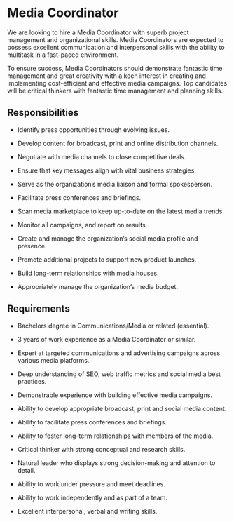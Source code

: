 # Media Coordinator

We are looking to hire a Media Coordinator with superb project management and organizational skills. Media Coordinators are expected to possess excellent communication and interpersonal skills with the ability to multitask in a fast-paced environment.

To ensure success, Media Coordinators should demonstrate fantastic time management and great creativity with a keen interest in creating and implementing cost-efficient and effective media campaigns. Top candidates will be critical thinkers with fantastic time management and planning skills.

## Responsibilities

* Identify press opportunities through evolving issues.

* Develop content for broadcast, print and online distribution channels.

* Negotiate with media channels to close competitive deals.

* Ensure that key messages align with vital business strategies.

* Serve as the organization’s media liaison and formal spokesperson.

* Facilitate press conferences and briefings.

* Scan media marketplace to keep up-to-date on the latest media trends.

* Monitor all campaigns, and report on results.

* Create and manage the organization’s social media profile and presence.

* Promote additional projects to support new product launches.

* Build long-term relationships with media houses.

* Appropriately manage the organization’s media budget.

## Requirements

* Bachelors degree in Communications/Media or related (essential).

* 3 years of work experience as a Media Coordinator or similar.

* Expert at targeted communications and advertising campaigns across various media platforms.

* Deep understanding of SEO, web traffic metrics and social media best practices.

* Demonstrable experience with building effective media campaigns.

* Ability to develop appropriate broadcast, print and social media content.

* Ability to facilitate press conferences and briefings.

* Ability to foster long-term relationships with members of the media.

* Critical thinker with strong conceptual and research skills.

* Natural leader who displays strong decision-making and attention to detail.

* Ability to work under pressure and meet deadlines.

* Ability to work independently and as part of a team.

* Excellent interpersonal, verbal and writing skills.

